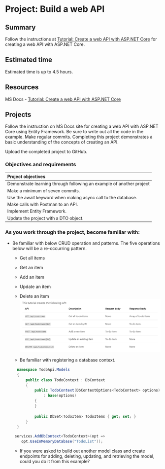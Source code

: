 #  Project: Build a web API
## Summary
Follow the instructions at [Tutorial: Create a web API with ASP.NET Core](https://docs.microsoft.com/en-us/aspnet/core/tutorials/first-web-api?view=aspnetcore-5.0&tabs=visual-studio) for creating a web API with ASP.NET Core.

## Estimated time
Estimated time is up to 4.5 hours.

## Resources
MS Docs - [Tutorial: Create a web API with ASP.NET Core](https://docs.microsoft.com/en-us/aspnet/core/tutorials/first-web-api?view=aspnetcore-5.0&tabs=visual-studio)

## Projects
Follow the instruction on MS Docs site for creating a web API with ASP.NET Core using Entity Framework.  Be sure to write out all the code in the example.  Make regular commits.  Completing this project demonstrates a basic understanding of the concepts of creating an API.

Upload the completed project to GitHub.

### Objectives and requirements
| Project objectives |
| :-- |
| Demonstrate learning through following an example of another project |
| Make a minimum of seven commits. |
| Use the await keyword when making async call to the database. |
| Make calls with Postman to an API. |
| Implement Entity Framework. |
| Update the project with a DTO object. |

### As you work through the project, become familiar with:

- Be familiar with below CRUD operation and patterns.  The five operations below will be a re-occurring pattern.
  - Get all items
  - Get an item
  - Add an item
  - Update an item
  - Delete an item
  ![Crud operations](./img/crud-operations.png)

  - Be familiar with registering a database context.
  ```csharp
    namespace TodoApi.Models
    {
        public class TodoContext : DbContext
        {
            public TodoContext(DbContextOptions<TodoContext> options)
                : base(options)
            {
            }

            public DbSet<TodoItem> TodoItems { get; set; }
        }
    }
    ```
    ```csharp
     services.AddDbContext<TodoContext>(opt =>
        opt.UseInMemoryDatabase("TodoList"));
    ```

    - If you were asked to build out another model class and create endpoints for adding, deleting, updating, and retrieving the model, could you do it from this example?



